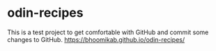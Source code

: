 # odin-recipes

This is a test project to get comfortable with GitHub and commit some changes to GitHub.
https://bhoomikab.github.io/odin-recipes/
